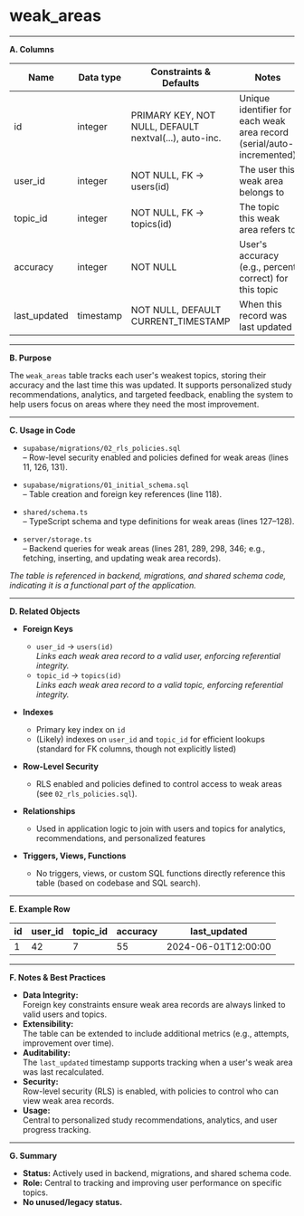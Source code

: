 # weak_areas

---

**A. Columns**

| Name         | Data type   | Constraints & Defaults                                 | Notes                                                                 |
|--------------|------------|--------------------------------------------------------|-----------------------------------------------------------------------|
| id           | integer    | PRIMARY KEY, NOT NULL, DEFAULT nextval(...), auto-inc. | Unique identifier for each weak area record (serial/auto-incremented) |
| user_id      | integer    | NOT NULL, FK → users(id)                               | The user this weak area belongs to                                    |
| topic_id     | integer    | NOT NULL, FK → topics(id)                              | The topic this weak area refers to                                    |
| accuracy     | integer    | NOT NULL                                               | User's accuracy (e.g., percent correct) for this topic                |
| last_updated | timestamp  | NOT NULL, DEFAULT CURRENT_TIMESTAMP                    | When this record was last updated                                     |

---

**B. Purpose**

The `weak_areas` table tracks each user's weakest topics, storing their accuracy and the last time this was updated. It supports personalized study recommendations, analytics, and targeted feedback, enabling the system to help users focus on areas where they need the most improvement.

---

**C. Usage in Code**

- `supabase/migrations/02_rls_policies.sql`  
  – Row-level security enabled and policies defined for weak areas (lines 11, 126, 131).

- `supabase/migrations/01_initial_schema.sql`  
  – Table creation and foreign key references (line 118).

- `shared/schema.ts`  
  – TypeScript schema and type definitions for weak areas (lines 127–128).

- `server/storage.ts`  
  – Backend queries for weak areas (lines 281, 289, 298, 346; e.g., fetching, inserting, and updating weak area records).

*The table is referenced in backend, migrations, and shared schema code, indicating it is a functional part of the application.*

---

**D. Related Objects**

- **Foreign Keys**
  - `user_id` → `users(id)`  
    *Links each weak area record to a valid user, enforcing referential integrity.*
  - `topic_id` → `topics(id)`  
    *Links each weak area record to a valid topic, enforcing referential integrity.*

- **Indexes**
  - Primary key index on `id`
  - (Likely) indexes on `user_id` and `topic_id` for efficient lookups (standard for FK columns, though not explicitly listed)

- **Row-Level Security**
  - RLS enabled and policies defined to control access to weak areas (see `02_rls_policies.sql`).

- **Relationships**
  - Used in application logic to join with users and topics for analytics, recommendations, and personalized features

- **Triggers, Views, Functions**
  - No triggers, views, or custom SQL functions directly reference this table (based on codebase and SQL search).

---

**E. Example Row**

| id | user_id | topic_id | accuracy | last_updated           |
|----|---------|----------|----------|------------------------|
| 1  | 42      | 7        | 55       | 2024-06-01T12:00:00    |

---

**F. Notes & Best Practices**

- **Data Integrity:**  
  Foreign key constraints ensure weak area records are always linked to valid users and topics.
- **Extensibility:**  
  The table can be extended to include additional metrics (e.g., attempts, improvement over time).
- **Auditability:**  
  The `last_updated` timestamp supports tracking when a user's weak area was last recalculated.
- **Security:**  
  Row-level security (RLS) is enabled, with policies to control who can view weak area records.
- **Usage:**  
  Central to personalized study recommendations, analytics, and user progress tracking.

---

**G. Summary**

- **Status:** Actively used in backend, migrations, and shared schema code.
- **Role:** Central to tracking and improving user performance on specific topics.
- **No unused/legacy status.**
